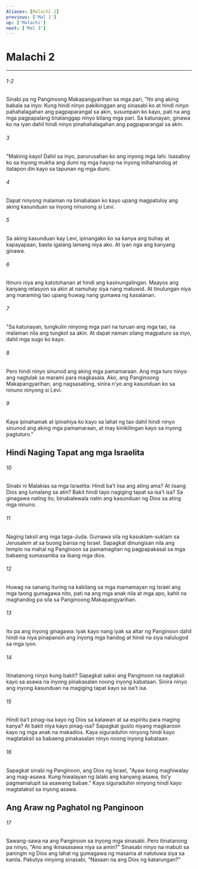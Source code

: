```yaml
---
Aliases: [Malachi 2]
previous: ['Mal 1']
up: ['Malachi']
next: ['Mal 3']
---
```

# Malachi 2

***
###### 1-2
Sinabi pa ng Panginoong Makapangyarihan sa mga pari, "Ito ang aking babala sa inyo: Kung hindi ninyo pakikinggan ang sinasabi ko at hindi ninyo pahahalagahan ang pagpaparangal sa akin, susumpain ko kayo, pati na ang mga pagpapalang tinatanggap ninyo bilang mga pari. Sa katunayan, ginawa ko na iyan dahil hindi ninyo pinahahalagahan ang pagpaparangal sa akin. 

###### 3
"Makinig kayo! Dahil sa inyo, parurusahan ko ang inyong mga lahi. Isasaboy ko sa inyong mukha ang dumi ng mga hayop na inyong inihahandog at itatapon din kayo sa tapunan ng mga dumi. 

###### 4
Dapat ninyong malaman na binabalaan ko kayo upang magpatuloy ang aking kasunduan sa inyong ninunong si Levi. 

###### 5
Sa aking kasunduan kay Levi, ipinangako ko sa kanya ang buhay at kapayapaan, basta igalang lamang niya ako. At iyan nga ang kanyang ginawa. 

###### 6
Itinuro niya ang katotohanan at hindi ang kasinungalingan. Maayos ang kanyang relasyon sa akin at namuhay siya nang matuwid. At tinulungan niya ang maraming tao upang huwag nang gumawa ng kasalanan. 

###### 7
"Sa katunayan, tungkulin ninyong mga pari na turuan ang mga tao, na malaman nila ang tungkol sa akin. At dapat naman silang magpaturo sa inyo, dahil mga sugo ko kayo. 

###### 8
Pero hindi ninyo sinunod ang aking mga pamamaraan. Ang mga turo ninyo ang nagtulak sa marami para magkasala. Ako, ang Panginoong Makapangyarihan, ang nagsasabing, sinira nʼyo ang kasunduan ko sa ninuno ninyong si Levi. 

###### 9
Kaya ipinahamak at ipinahiya ko kayo sa lahat ng tao dahil hindi ninyo sinunod ang aking mga pamamaraan, at may kinikilingan kayo sa inyong pagtuturo." 

## Hindi Naging Tapat ang mga Israelita 

###### 10
Sinabi ni Malakias sa mga Israelita: Hindi baʼt iisa ang ating ama? At iisang Dios ang lumalang sa atin? Bakit hindi tayo nagiging tapat sa isaʼt isa? Sa ginagawa nating ito, binabalewala natin ang kasunduan ng Dios sa ating mga ninuno. 

###### 11
Naging taksil ang mga taga-Juda. Gumawa sila ng kasuklam-suklam sa Jerusalem at sa buong bansa ng Israel. Sapagkat dinungisan nila ang templo na mahal ng Panginoon sa pamamagitan ng pagpapakasal sa mga babaeng sumasamba sa ibang mga dios. 

###### 12
Huwag na sanang ituring na kabilang sa mga mamamayan ng Israel ang mga taong gumagawa nito, pati na ang mga anak nila at mga apo, kahit na maghandog pa sila sa Panginoong Makapangyarihan. 

###### 13
Ito pa ang inyong ginagawa: Iyak kayo nang iyak sa altar ng Panginoon dahil hindi na niya pinapansin ang inyong mga handog at hindi na siya nalulugod sa mga iyon. 

###### 14
Itinatanong ninyo kung bakit? Sapagkat saksi ang Panginoon na nagtaksil kayo sa asawa na inyong pinakasalan noong inyong kabataan. Sinira ninyo ang inyong kasunduan na magiging tapat kayo sa isaʼt isa. 

###### 15
Hindi baʼt pinag-isa kayo ng Dios sa katawan at sa espiritu para maging kanya? At bakit niya kayo pinag-isa? Sapagkat gusto niyang magkaroon kayo ng mga anak na makadios. Kaya siguraduhin ninyong hindi kayo magtataksil sa babaeng pinakasalan ninyo noong inyong kabataan. 

###### 16
Sapagkat sinabi ng Panginoon, ang Dios ng Israel, "Ayaw kong maghiwalay ang mag-asawa. Kung hiwalayan ng lalaki ang kanyang asawa, itoʼy pagmamalupit sa asawang babae." Kaya siguraduhin ninyong hindi kayo magtataksil sa inyong asawa.

## Ang Araw ng Paghatol ng Panginoon 

###### 17
Sawang-sawa na ang Panginoon sa inyong mga sinasabi. Pero itinatanong pa ninyo, "Ano ang ikinasasawa niya sa amin?" Sinasabi ninyo na mabuti sa paningin ng Dios ang lahat ng gumagawa ng masama at natutuwa siya sa kanila. Pakutya ninyong sinasabi, "Nasaan na ang Dios ng katarungan?"
